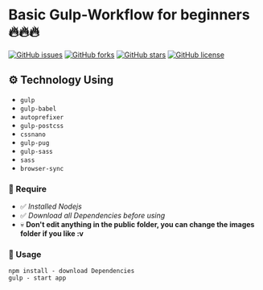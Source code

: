 # Basic Gulp-Workflow for beginners 🔥🔥🔥
[![GitHub issues](https://img.shields.io/github/issues/Daniel-Nam/gulp-workflow?style=flat-square)](https://github.com/Daniel-Nam/gulp-workflow/issues)
[![GitHub forks](https://img.shields.io/github/forks/Daniel-Nam/gulp-workflow?style=flat-square)](https://github.com/Daniel-Nam/gulp-workflow/network)
[![GitHub stars](https://img.shields.io/github/stars/Daniel-Nam/gulp-workflow?style=flat-square)](https://github.com/Daniel-Nam/gulp-workflow/stargazers)
[![GitHub license](https://img.shields.io/github/license/Daniel-Nam/gulp-workflow?style=flat-square)](https://github.com/Daniel-Nam/gulp-workflow)
## ⚙️ Technology Using

-   `gulp`
-   `gulp-babel`
-   `autoprefixer`
-   `gulp-postcss`
-   `cssnano`
-   `gulp-pug`
-   `gulp-sass`
-   `sass`
-   `browser-sync`

### 🤖 Require

-   ✅ _Installed Nodejs_
-   ✅ _Download all Dependencies before using_
-   💀 **Don't edit anything in the public folder, you can change the images folder if you like :v**

### 📃 Usage

```
npm install - download Dependencies
gulp - start app
```
